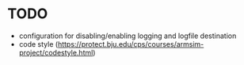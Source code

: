 # TODO

- configuration for disabling/enabling logging and logfile destination
- code style (https://protect.bju.edu/cps/courses/armsim-project/codestyle.html)